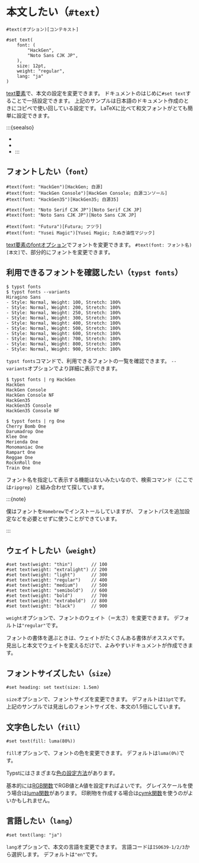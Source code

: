 # 本文したい（``#text``）

```typst
#text(オプション)[コンテキスト]
```

```typst
#set text(
    font: (
        "HackGen",
        "Noto Sans CJK JP",
    ),
    size: 12pt,
    weight: "regular",
    lang: "ja"
)
```

[text要素](https://typst.app/docs/reference/text/text/)で、本文の設定を変更できます。
ドキュメントのはじめに``#set text``することで一括設定できます。
上記のサンプルは日本語のドキュメント作成のときにコピペで使い回している設定です。
LaTeXに比べて和文フォントがとても簡単に設定できます。

:::{seealso}

- [](../latex/latex-luatexja.md)
- [](../latex/latex-luatexja-preset.md)
- [](../latex/latex-luatexja-fontspec.md)
:::

## フォントしたい（``font``）

```typst
#text(font: "HackGen")[HackGen; 白源]
#text(font: "HackGen Console")[HackGen Console; 白源コンソール]
#text(font: "HackGen35")[HackGen35; 白源35]

#text(font: "Noto Serif CJK JP")[Noto Serif CJK JP]
#text(font: "Noto Sans CJK JP")[Noto Sans CJK JP]

#text(font: "Futura")[Futura; フツラ]
#text(font: "Yusei Magic")[Yusei Magic; たぬき油性マジック]
```

[text要素のfontオプション](https://typst.app/docs/reference/text/text/#parameters-font)でフォントを変更できます。
``#text(font: フォント名)[本文]``で、部分的にフォントを変更できます。

## 利用できるフォントを確認したい（``typst fonts``）

```console
$ typst fonts
$ typst fonts --variants
Hiragino Sans
- Style: Normal, Weight: 100, Stretch: 100%
- Style: Normal, Weight: 200, Stretch: 100%
- Style: Normal, Weight: 250, Stretch: 100%
- Style: Normal, Weight: 300, Stretch: 100%
- Style: Normal, Weight: 400, Stretch: 100%
- Style: Normal, Weight: 500, Stretch: 100%
- Style: Normal, Weight: 600, Stretch: 100%
- Style: Normal, Weight: 700, Stretch: 100%
- Style: Normal, Weight: 800, Stretch: 100%
- Style: Normal, Weight: 900, Stretch: 100%
```

``typst fonts``コマンドで、利用できるフォントの一覧を確認できます。
``--variants``オプションでより詳細に表示できます。

```console
$ typst fonts | rg HackGen
HackGen
HackGen Console
HackGen Console NF
HackGen35
HackGen35 Console
HackGen35 Console NF

$ typst fonts | rg One
Cherry Bomb One
Darumadrop One
Klee One
Merienda One
Monomaniac One
Rampart One
Reggae One
RocknRoll One
Train One
```

フォント名を指定して表示する機能はないみたいなので、検索コマンド（ここでは``ripgrep``）と組み合わせて探しています。

:::{note}

僕はフォントを``Homebrew``でインストールしていますが、
フォントパスを追加設定などを必要とせずに使うことができています。

:::

## ウェイトしたい（``weight``）

```typst
#set text(weight: "thin")       // 100
#set text(weight: "extralight") // 200
#set text(weight: "light")      // 300
#set text(weight: "regular")    // 400
#set text(weight: "medium")     // 500
#set text(weight: "semibold")   // 600
#set text(weight: "bold")       // 700
#set text(weight: "extrabold")  // 800
#set text(weight: "black")      // 900
```

``weight``オプションで、フォントのウェイト（＝太さ）を変更できます。
デフォルトは``"regular"``です。

フォントの書体を選ぶときは、ウェイトがたくさんある書体がオススメです。
見出しと本文でウェイトを変えるだけで、よみやすいドキュメントが作成できます。

## フォントサイズしたい（``size``）

```typst
#set heading: set text(size: 1.5em)
```

``size``オプションで、フォントサイズを変更できます。
デフォルトは``11pt``です。
上記のサンプルでは見出しのフォントサイズを、本文の1.5倍にしています。

## 文字色したい（``fill``）

```typst
#set text(fill: luma(80%))
```

``fill``オプションで、フォントの色を変更できます。
デフォルトは``luma(0%)``です。

Typstにはさまざまな[色の設定方法](https://typst.app/docs/reference/visualize/color/)があります。

基本的には[RGB関数](https://typst.app/docs/reference/visualize/color/#definitions-rgb)でRGB値とA値を設定すればよいです。
グレイスケールを使う場合は[luma関数](https://typst.app/docs/reference/visualize/color/#definitions-luma)があります。
印刷物を作成する場合は[cymk関数](https://typst.app/docs/reference/visualize/color/#definitions-cmyk)を使うのがよいかもしれません。

## 言語したい（``lang``）

```typst
#set text(lang: "ja")
```

``lang``オプションで、本文の言語を変更できます。
言語コードは``ISO639-1/2/3``から選択します。
デフォルトは``"en"``です。
